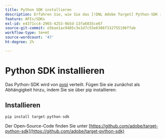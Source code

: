 ```yaml
---
title: Python SDK installieren
description: Erfahren Sie, wie Sie das [!DNL Adobe Target] Python-SDK installieren.
feature: APIs/SDKs
exl-id: e4371cc4-2965-4253-9b5d-13fa6835ce67
source-git-commit: e5bae1ac9485c3e1d7c55e6386f332755196ffab
workflow-type: tm+mt
source-wordcount: '47'
ht-degree: 2%

---
```


# Python SDK installieren

Das Python-SDK wird von [pypi](https://pypi.org/project/target-python-sdk) verteilt. Fügen Sie sie zunächst als Abhängigkeit hinzu, indem Sie sie über pip installieren:

## Installieren

```python {line-numbers="true"}
pip install target-python-sdk
```

Der Open-Source-Code finden Sie unter [https://github.com/adobe/target-python-sdk](https://github.com/adobe/target-python-sdk)
